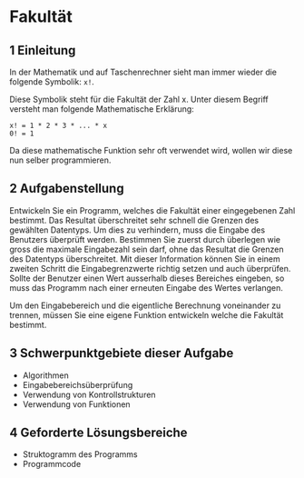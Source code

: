 # Fakultät

## 1 Einleitung

In der Mathematik und auf Taschenrechner sieht man immer wieder die folgende Symbolik: `x!`.

Diese Symbolik steht für die Fakultät der Zahl x. Unter diesem Begriff versteht man folgende Mathematische Erklärung:

```none
x! = 1 * 2 * 3 * ... * x
0! = 1
```

Da diese mathematische Funktion sehr oft verwendet wird, wollen wir diese nun selber programmieren.

## 2 Aufgabenstellung

Entwickeln Sie ein Programm, welches die Fakultät einer eingegebenen Zahl bestimmt. Das Resultat überschreitet sehr schnell die Grenzen des gewählten Datentyps. Um dies zu verhindern, muss die Eingabe des Benutzers überprüft werden. Bestimmen Sie zuerst durch überlegen wie gross die maximale Eingabezahl sein darf, ohne das Resultat die Grenzen des Datentyps überschreitet. Mit dieser Information können Sie in einem zweiten Schritt die Eingabegrenzwerte richtig setzen und auch überprüfen. Sollte der Benutzer einen Wert ausserhalb dieses Bereiches eingeben, so muss das Programm nach einer erneuten Eingabe des Wertes verlangen.

Um den Eingabebereich und die eigentliche Berechnung voneinander zu trennen, müssen Sie eine eigene Funktion entwickeln welche die Fakultät bestimmt.

## 3 Schwerpunktgebiete dieser Aufgabe

* Algorithmen
* Eingabebereichsüberprüfung
* Verwendung von Kontrollstrukturen
* Verwendung von Funktionen

## 4 Geforderte Lösungsbereiche

* Struktogramm des Programms
* Programmcode
